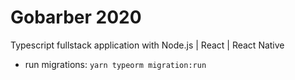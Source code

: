 # Gobarber 2020

Typescript fullstack application with Node.js | React | React Native

- run migrations: `yarn typeorm migration:run`
